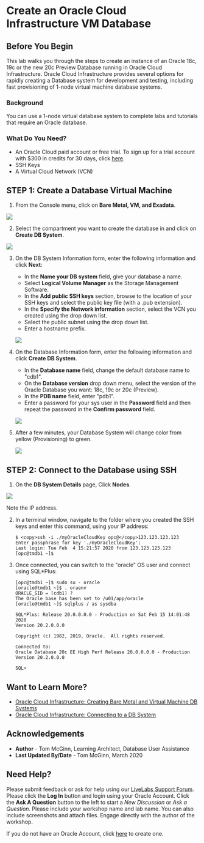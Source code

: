 # Create an Oracle Cloud Infrastructure VM Database
## Before You Begin

This lab walks you through the steps to create an instance of an Oracle 18c, 19c or the new 20c Preview Database running in Oracle Cloud Infrastructure. Oracle Cloud Infrastructure provides several options for rapidly creating a Database system for development and testing, including fast provisioning of 1-node virtual machine database systems.

### Background
You can use a 1-node virtual database system to complete labs and tutorials that require an Oracle database.

### What Do You Need?

* An Oracle Cloud paid account or free trial. To sign up for a trial account with $300 in credits for 30 days, click [here](http://oracle.com/cloud/free).
* SSH Keys
* A Virtual Cloud Network (VCN)

## **STEP 1**: Create a Database Virtual Machine

1. From the Console menu, click on **Bare Metal, VM, and Exadata**.

  ![](images/bare-metal-vm-exadata.png " ")

2. Select the compartment you want to create the database in and click on **Create DB System**.

  ![](images/create-VM-DB.png " ")

3. On the DB System Information form, enter the following information and click **Next**:

    * In the **Name your DB system** field, give your database a name.
    * Select **Logical Volume Manager** as the Storage Management Software.
    * In the **Add public SSH keys** section, browse to the location of your SSH keys and select the public key file (with a .pub extension).
    * In the **Specify the Network information** section, select the VCN you created using the drop down list.
    * Select the public subnet using the drop down list.
    * Enter a hostname prefix.

    ![](images/create-VM-DB-form1.png " ")

4. On the Database Information form, enter the following information and click **Create DB System**.

    * In the **Database name** field, change the default database name to "cdb1".
    * On the **Database version** drop down menu, select the version of the Oracle Database you want: 18c, 19c or 20c (Preview).
    * In the **PDB name** field, enter "pdb1".
    * Enter a password for your sys user in the **Password** field and then repeat the password in the **Confirm password** field.

    ![](images/create-VM-DB-form2.png " ")

5. After a few minutes, your Database System will change color from yellow (Provisioning) to green.

    ![](images/database-VM-created.png " ")

## **STEP 2**: Connect to the Database using SSH

1. On the **DB System Details** page, Click **Nodes**.

  ![](images/VM-DB-IP.png " ")

   Note the IP address.

2. In a terminal window, navigate to the folder where you created the SSH keys and enter this command, using your IP address:

   ```
   $ <copy>ssh -i ./myOracleCloudKey opc@</copy>123.123.123.123
   Enter passphrase for key './myOracleCloudKey':
   Last login: Tue Feb  4 15:21:57 2020 from 123.123.123.123
   [opc@tmdb1 ~]$
   ```

3. Once connected, you can switch to the "oracle" OS user and connect using SQL*Plus:

   ```
   [opc@tmdb1 ~]$ sudo su - oracle
   [oracle@tmdb1 ~]$ . oraenv
   ORACLE_SID = [cdb1] ?
   The Oracle base has been set to /u01/app/oracle
   [oracle@tmdb1 ~]$ sqlplus / as sysdba

   SQL*Plus: Release 20.0.0.0.0 - Production on Sat Feb 15 14:01:48 2020
   Version 20.2.0.0.0

   Copyright (c) 1982, 2019, Oracle.  All rights reserved.

   Connected to:
   Oracle Database 20c EE High Perf Release 20.0.0.0.0 - Production
   Version 20.2.0.0.0

   SQL>
   ```

## Want to Learn More?

* [Oracle Cloud Infrastructure: Creating Bare Metal and Virtual Machine DB Systems](https://docs.cloud.oracle.com/en-us/iaas/Content/Database/Tasks/creatingDBsystem.htm)
* [Oracle Cloud Infrastructure: Connecting to a DB System](https://docs.cloud.oracle.com/en-us/iaas/Content/Database/Tasks/connectingDB.htm)

## Acknowledgements
* **Author** - Tom McGinn, Learning Architect, Database User Assistance
* **Last Updated By/Date** - Tom McGinn, March 2020

## Need Help?
Please submit feedback or ask for help using our [LiveLabs Support Forum](https://community.oracle.com/tech/developers/categories/livelabsdiscussions). Please click the **Log In** button and login using your Oracle Account. Click the **Ask A Question** button to the left to start a *New Discussion* or *Ask a Question*.  Please include your workshop name and lab name.  You can also include screenshots and attach files.  Engage directly with the author of the workshop.

If you do not have an Oracle Account, click [here](https://profile.oracle.com/myprofile/account/create-account.jspx) to create one. 
